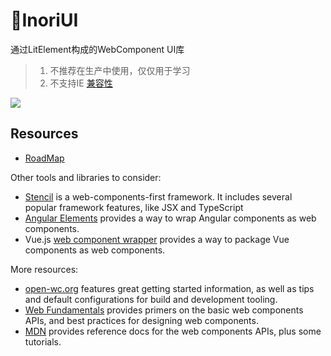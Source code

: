 # :tada:InoriUI

通过LitElement构成的WebComponent UI库

> 1. 不推荐在生产中使用，仅仅用于学习
> 2. 不支持IE [兼容性](https://caniuse.com/?search=web%20component)

![](https://w.wallhaven.cc/full/vm/wallhaven-vmyv6p.jpg)





## Resources

- [RoadMap](./RoadMap.md)  

Other tools and libraries to consider:

- [Stencil](https://stenciljs.com/) is a web-components-first framework. It includes several popular framework features, like JSX and TypeScript
- [Angular Elements](https://angular.io/guide/elements) provides a way to wrap Angular components as web components.
- Vue.js [web component wrapper](https://github.com/vuejs/vue-web-component-wrapper) provides a way to package Vue components as web components.

More resources:

- [open-wc.org](https://open-wc.org/) features great getting started information, as well as tips and default configurations for build and development tooling.
- [Web Fundamentals](https://developers.google.com/web/fundamentals/web-components/) provides primers on the basic web components APIs, and best practices for designing web components.
- [MDN](https://developer.mozilla.org/en-US/docs/Web/Web_Components) provides reference docs for the web components APIs, plus some tutorials. 

